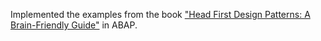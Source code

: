 Implemented the examples from the book ["Head First Design Patterns: A Brain-Friendly Guide"](https://www.amazon.com/Head-First-Design-Patterns-Brain-Friendly/dp/0596007124) in ABAP.
